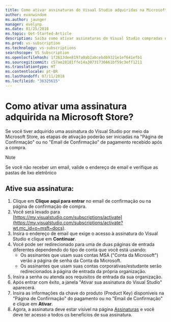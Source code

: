 ```yaml
---
title: Como ativar assinaturas do Visual Studio adquiridas na Microsoft Store | Microsoft Docs
author: evanwindom
ms.author: jaunger
manager: evelynp
ms.date: 01/25/2018
ms.topic: Get-Started-Article
description: Saiba como ativar assinaturas do Visual Studio compradas na Microsoft Store.
ms.prod: vs-subscription
ms.technology: vs-subscriptions
searchscope: VS Subscription
ms.openlocfilehash: 1f2613dee8197a0ab2abcebdb9321e1ef641efb1
ms.sourcegitcommit: c57ae28181ffe14a30731736661bf59c3eff1211
ms.translationtype: HT
ms.contentlocale: pt-BR
ms.lasthandoff: 07/11/2018
ms.locfileid: "36325615"
---
```

# <a name="how-do-i-activate-a-subscription-acquired-from-the-microsoft-store"></a>Como ativar uma assinatura adquirida na Microsoft Store?
Se você tiver adquirido uma assinatura do Visual Studio por meio da Microsoft Store, as etapas de ativação poderão ser iniciadas na "Página de Confirmação" ou no "Email de Confirmação" de pagamento recebido após a compra. 

> [!NOTE] 
> Se você não receber um email, valide o endereço de email e verifique as pastas de lixo eletrônico 
  
## <a name="activate-your-subscription"></a>Ative sua assinatura: 
1. Clique em **Clique aqui para entrar** no email de confirmação ou na página de confirmação de compra. 
2. Você será levado para [https://my.visualstudio.com/subscriptions/activate](https://my.visualstudio.com/subscriptions/activate?wt.mc_id=o~msft~docs).
3. Insira o endereço de email que exige o acesso à assinatura do Visual Studio e clique em **Continuar**.
4. Você pode ser redirecionado para uma de duas páginas de entrada diferentes dependendo do tipo de conta que você está usando:
    - Os assinantes que usam suas contas MSA ("Conta da Microsoft") verão a página de senha da Conta da Microsoft.
    - Os assinantes que usam suas contas corporativas/estudante serão redirecionados à página de entrada da própria organização.  
5. Insira a senha ou atenda aos requisitos de entrada da sua organização.
6. Após entrar com êxito, a janela "Ativar sua assinatura do Visual Studio" aparecerá.
7. Insira as informações da chave do produto (Product Key) disponíveis na "Página de Confirmação" do pagamento ou no "Email de Confirmação" e clique em **Ativar**.
8. Agora, a assinatura deve estar visível na página [Assinaturas](https://my.visualstudio.com/subscriptions?wt.mc_id=o~msft~docs) e você deve ter acesso a todos os benefícios de sua assinatura. 

